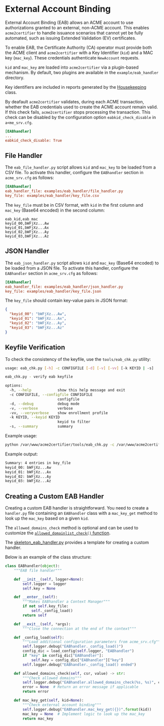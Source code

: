 <!-- markdownlint-disable MD013 -->
<!-- wiki-title: External Account Binding -->

# External Account Binding

External Account Binding (EAB) allows an ACME account to use authorizations granted to an external, non-ACME account. This enables `acme2certifier` to handle issuance scenarios that cannot yet be fully automated, such as issuing Extended Validation (EV) certificates.

To enable EAB, the Certificate Authority (CA) operator must provide both the ACME client and `acme2certifier` with a Key Identifier (`kid`) and a MAC key (`mac_key`). These credentials authenticate `NewAccount` requests.

`kid` and `mac_key` are loaded into `acme2certifier` via a plugin-based mechanism. By default, two plugins are available in the `example/eab_handler` directory.

Key identifiers are included in reports generated by the [Housekeeping](housekeeping.md) class.

By deafault `acme2certifier` validates, during each ACME transaction, whether the EAB credentials used to create the ACME account remain valid. If this check fails, `acme2certifier` stops processing the transaction. This check can be disabled by the configuration option `eabkid_check_disable` in `a<me_srv.cfg`.

```ini
[EABhandler]
...
eabkid_check_disable: True
```

## File Handler

The `eab_file_handler.py` script allows `kid` and `mac_key` to be loaded from a CSV file. To activate this handler, configure the `EABhandler` section in `acme_srv.cfg` as follows:

```ini
[EABhandler]
eab_handler_file: examples/eab_handler/file_handler.py
key_file: examples/eab_handler/key_file.csv
```

The `key_file` must be in CSV format, with `kid` in the first column and `mac_key` (Base64 encoded) in the second column:

```csv
eab_kid,eab_mac
keyid_00,bWFjXz...Aw
keyid_01,bWFjXz...Ax
keyid_02,bWFjXz...Ay
keyid_03,bWFjXz...Az
```

## JSON Handler

The `eab_json_handler.py` script allows `kid` and `mac_key` (Base64 encoded) to be loaded from a JSON file. To activate this handler, configure the `EABhandler` section in `acme_srv.cfg` as follows:

```ini
[EABhandler]
eab_handler_file: examples/eab_handler/json_handler.py
key_file: examples/eab_handler/key_file.json
```

The `key_file` should contain key-value pairs in JSON format:

```json
{
  "keyid_00": "bWFjXz...Aw",
  "keyid_01": "bWFjXz...Ax",
  "keyid_02": "bWFjXz...Ay",
  "keyid_03": "bWFjXz...Az"
}
```

## Keyfile Verification

To check the consistency of the keyfile, use the `tools/eab_chk.py` utility:

```bash
usage: eab_chk.py [-h] -c CONFIGFILE [-d] [-v] [-vv] [-k KEYID | -s]

eab_chk.py - verify eab keyfile

options:
  -h, --help            show this help message and exit
  -c CONFIGFILE, --configfile CONFIGFILE
                        configfile
  -d, --debug           debug mode
  -v, --verbose         verbose
  -vv, --veryverbose    show enrollment profile
  -k KEYID, --keyid KEYID
                        keyid to filter
  -s, --summary         summary
```

Example usage:

```bash
python /var/www/acme2certifier/tools/eab_chk.py -c /var/www/acme2certifier/acme_srv/acme_srv.cfg -v
```

Example output:

```bash
Summary: 4 entries in key_file
keyid_00: bWFjXz...Aw
keyid_01: bWFjXz...Ax
keyid_02: bWFjXz...Ay
keyid_03: bWFjXz...Az
```

## Creating a Custom EAB Handler

Creating a custom EAB handler is straightforward. You need to create a `handler.py` file containing an `EABhandler` class with a `mac_key_get` method to look up the `mac_key` based on a given `kid`.

The `allowed_domains_check` method is optional and can be used to customize the [`allowed_domainlist_check()` function](https://github.com/grindsa/acme2certifier/blob/master/acme_srv/helper.py#L1641).

The [skeleton_eab_handler.py](../examples/eab_handler/skeleton_eab_handler.py) provides a template for creating a custom handler.

Below is an example of the class structure:

```python
class EABhandler(object):
    """EAB file handler"""

    def __init__(self, logger=None):
        self.logger = logger
        self.key = None

    def __enter__(self):
        """Makes EABhandler a Context Manager"""
        if not self.key_file:
            self._config_load()
        return self

    def __exit__(self, *args):
        """Close the connection at the end of the context"""

    def _config_load(self):
        """Load additional configuration parameters from acme_srv.cfg"""
        self.logger.debug("EABhandler._config_load()")
        config_dic = load_config(self.logger, "EABhandler")
        if "key" in config_dic["EABhandler"]:
            self.key = config_dic["EABhandler"]["key"]
        self.logger.debug("EABhandler._config_load() ended")

    def allowed_domains_check(self, csr, value) -> str:
        """Check allowed domains"""
        self.logger.debug("EABhandler.allowed_domains_check(%s, %s)", csr, value)
        error = None  # Return an error message if applicable
        return error

    def mac_key_get(self, kid=None):
        """Check external account binding"""
        self.logger.debug("EABhandler.mac_key_get({})".format(kid))
        mac_key = None  # Implement logic to look up the mac_key
        return mac_key
```
